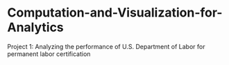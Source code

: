 # Computation-and-Visualization-for-Analytics

Project 1: Analyzing the performance of U.S. Department of Labor for permanent labor certification
